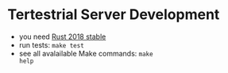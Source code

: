 # Tertestrial Server Development

- you need [Rust 2018 stable](https://rustup.rs)
- run tests: <code type="make/command">make test</code>
- see all avalailable Make commands: <code type="make/command">make help</code>
